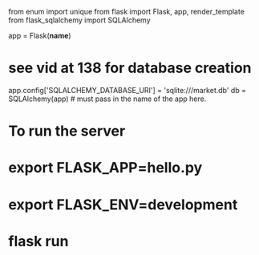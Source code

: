 from enum import unique
from flask import Flask, app, render_template
from flask_sqlalchemy import SQLAlchemy

app = Flask(__name__)
# see vid at 138 for database creation
app.config['SQLALCHEMY_DATABASE_URI'] = 'sqlite:///market.db'
db = SQLAlchemy(app)  # must pass in the name of the app here.


# To run the server
#       export FLASK_APP=hello.py
#       export FLASK_ENV=development
#       flask run
